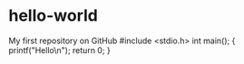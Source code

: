 # hello-world
My first repository on GitHub
#include <stdio.h>
int main();
{
printf("Hello\n");
return 0;
}
